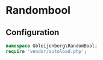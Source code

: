 # Randombool

## Configuration

```php
namespace Gbleijenberg\RandomBool;
require 'vendor/autoload.php';
```